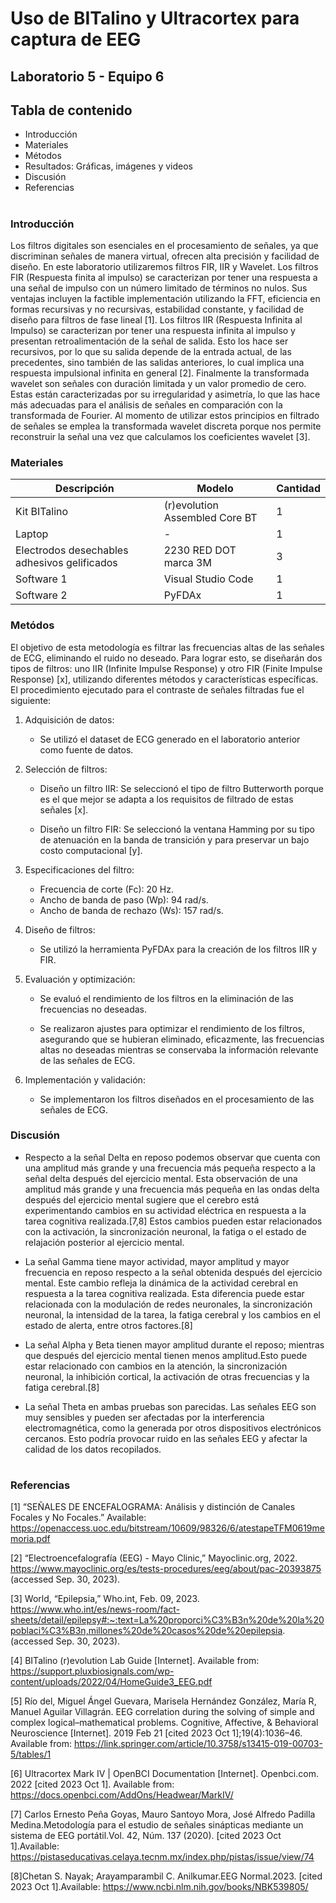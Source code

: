 # Uso de BITalino y Ultracortex para captura de EEG

## Laboratorio 5 - Equipo 6


## Tabla de contenido

- Introducción
- Materiales
- Métodos
- Resultados: Gráficas, imágenes y videos
- Discusión
- Referencias

#

### Introducción

Los filtros digitales son esenciales en el procesamiento de señales, ya que discriminan señales de manera virtual, ofrecen alta precisión y facilidad de diseño. En este laboratorio utilizaremos filtros FIR, IIR y Wavelet. Los filtros FIR (Respuesta finita al impulso) se caracterizan por tener una respuesta a una señal de impulso con un número limitado de términos no nulos. Sus ventajas incluyen la factible implementación utilizando la FFT, eficiencia en formas recursivas y no recursivas, estabilidad constante, y facilidad de diseño para filtros de fase lineal [1]. Los filtros IIR (Respuesta Infinita al Impulso) se caracterizan por tener una respuesta infinita al impulso y presentan retroalimentación de la señal de salida. Esto los hace ser recursivos, por lo que  su salida depende de la entrada actual, de las precedentes, sino también de las salidas anteriores, lo cual  implica una respuesta impulsional infinita en general [2]. Finalmente la transformada wavelet son señales con duración limitada y un valor promedio de cero. Estas están caracterizadas por su irregularidad y asimetría, lo que las hace más adecuadas para el análisis de señales en comparación con la transformada de Fourier. Al momento de utilizar estos principios en filtrado de señales se emplea la transformada wavelet discreta porque nos permite reconstruir la señal una vez que calculamos los coeficientes wavelet
 [3].



### Materiales

| Descripción | Modelo | Cantidad |
|---|---|---|
| Kit BITalino | (r)evolution Assembled Core BT | 1|
| Laptop | - | 1 | 
| Electrodos desechables adhesivos gelificados | 2230 RED DOT marca 3M | 3 | 
| Software 1 | Visual Studio Code | 1 |
| Software 2 | PyFDAx | 1 | 

### Metódos

El objetivo de esta metodología es filtrar las frecuencias altas de las señales de ECG, eliminando el ruido no deseado. Para lograr esto, se diseñarán dos tipos de filtros: uno IIR (Infinite Impulse Response) y otro FIR (Finite Impulse Response) [x], utilizando diferentes métodos y características específicas. El procedimiento ejecutado para el contraste de señales filtradas fue el siguiente:

1. Adquisición de datos:
   - Se utilizó el dataset de ECG generado en el laboratorio anterior como fuente de datos.

2. Selección de filtros:
   - Diseño un filtro IIR: Se seleccionó el tipo de filtro Butterworth porque es el que mejor se adapta a los requisitos de filtrado de estas señales [x].

   - Diseño un filtro FIR: Se seleccionó la ventana Hamming por su tipo de atenuación en la banda de transición y para preservar un bajo costo computacional [y].

3. Especificaciones del filtro:
     - Frecuencia de corte (Fc): 20 Hz.
     - Ancho de banda de paso (Wp): 94 rad/s.
     - Ancho de banda de rechazo (Ws): 157 rad/s.

4. Diseño de filtros:
   - Se utilizó la herramienta PyFDAx para la creación de los filtros IIR y FIR. 

5. Evaluación y optimización:
   - Se evaluó el rendimiento de los filtros en la eliminación de las frecuencias no deseadas.

   - Se realizaron ajustes para optimizar el rendimiento de los filtros, asegurando que se hubieran eliminado, eficazmente, las frecuencias altas no deseadas mientras se conservaba la información relevante de las señales de ECG.

6. Implementación y validación:
   - Se implementaron los filtros diseñados en el procesamiento de las señales de ECG.



### Discusión

- Respecto a la señal Delta en reposo podemos observar que cuenta con una amplitud más grande y una frecuencia más pequeña respecto a la señal delta después del ejercicio mental. Esta observación de una amplitud más grande y una frecuencia más pequeña en las ondas delta después del ejercicio mental sugiere que el cerebro está experimentando cambios en su actividad eléctrica en respuesta a la tarea cognitiva realizada.[7,8] Estos cambios pueden estar relacionados con la activación, la sincronización neuronal, la fatiga o el estado de relajación posterior al ejercicio mental.

- La señal Gamma tiene mayor actividad, mayor amplitud y mayor frecuencia en reposo respecto a la señal obtenida después del ejercicio mental. Este cambio refleja la dinámica de la actividad cerebral en respuesta a la tarea cognitiva realizada. Esta diferencia puede estar relacionada con la modulación de redes neuronales, la sincronización neuronal, la intensidad de la tarea, la fatiga cerebral y los cambios en el estado de alerta, entre otros factores.[8]

- La señal Alpha y Beta tienen mayor amplitud durante el reposo; mientras que después del ejercicio mental tienen menos amplitud.Esto puede estar relacionado con cambios en la atención, la sincronización neuronal, la inhibición cortical, la activación de otras frecuencias y la fatiga cerebral.[8]

- La señal Theta en ambas pruebas son parecidas. 
Las señales EEG son muy sensibles y pueden ser afectadas por la interferencia electromagnética, como la generada por otros dispositivos electrónicos cercanos. Esto podría provocar ruido en las señales EEG y afectar la calidad de los datos recopilados.

#

### Referencias

[1] “SEÑALES DE ENCEFALOGRAMA: Análisis y distinción de Canales Focales y No Focales.” Available: https://openaccess.uoc.edu/bitstream/10609/98326/6/atestapeTFM0619memoria.pdf

[2] “Electroencefalografía (EEG) - Mayo Clinic,” Mayoclinic.org, 2022. https://www.mayoclinic.org/es/tests-procedures/eeg/about/pac-20393875 (accessed Sep. 30, 2023).

[3] World, “Epilepsia,” Who.int, Feb. 09, 2023. https://www.who.int/es/news-room/fact-sheets/detail/epilepsy#:~:text=La%20proporci%C3%B3n%20de%20la%20poblaci%C3%B3n,millones%20de%20casos%20de%20epilepsia. (accessed Sep. 30, 2023).

[4] BITalino (r)evolution Lab Guide [Internet]. Available from: https://support.pluxbiosignals.com/wp-content/uploads/2022/04/HomeGuide3_EEG.pdf

[5] Río del, Miguel Ángel Guevara, Marisela Hernández González, María R, Manuel Aguilar Villagrán. EEG correlation during the solving of simple and complex logical–mathematical problems. Cognitive, Affective, & Behavioral Neuroscience [Internet]. 2019 Feb 21 [cited 2023 Oct 1];19(4):1036–46. Available from: https://link.springer.com/article/10.3758/s13415-019-00703-5/tables/1

[6] Ultracortex Mark IV | OpenBCI Documentation [Internet]. Openbci.com. 2022 [cited 2023 Oct 1]. Available from: https://docs.openbci.com/AddOns/Headwear/MarkIV/

[7] Carlos Ernesto Peña Goyas, Mauro Santoyo Mora, José Alfredo Padilla Medina.Metodología para el estudio de señales sinápticas mediante un sistema de EEG portátil.Vol. 42, Núm. 137 (2020). [cited 2023 Oct 1].Available: https://pistaseducativas.celaya.tecnm.mx/index.php/pistas/issue/view/74

[8]Chetan S. Nayak; Arayamparambil C. Anilkumar.EEG Normal.2023. [cited 2023 Oct 1].Available: https://www.ncbi.nlm.nih.gov/books/NBK539805/



